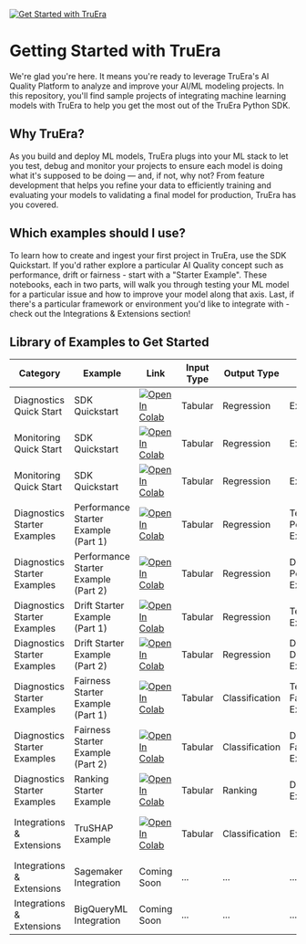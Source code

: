 [![Get Started with TruEra](https://truera.com/wp-content/uploads/2023/04/TruEra-Logo-Master-Transparent.png)](https://truera.com)

# Getting Started with TruEra

We're glad you're here. It means you're ready to leverage TruEra's AI Quality Platform to analyze and improve your AI/ML modeling projects. In this repository, you'll find sample projects of integrating machine learning models with TruEra to help you get the most out of the TruEra Python SDK.

## Why TruEra?

As you build and deploy ML models, TruEra plugs into your ML stack to let you test, debug and monitor your projects to ensure each model is doing what it's supposed to be doing — and, if not, why not? From feature development that helps you refine your data to efficiently training and evaluating your models to validating a final model for production, TruEra has you covered.

## Which examples should I use?

To learn how to create and ingest your first project in TruEra, use the SDK Quickstart. If you'd rather explore a particular AI Quality concept such as performance, drift or fairness - start with a "Starter Example". These notebooks, each in two parts, will walk you through testing your ML model for a particular issue and how to improve your model along that axis. Last, if there's a particular framework or environment you'd like to integrate with - check out the Integrations & Extensions section!

## Library of Examples to Get Started

| Category                  | Example                              | Link                                                                                                                                                                                                              | Input Type | Output Type    | AI Quality Concept                     | Frameworks                    |
| ------------------------- | ------------------------------------ | ----------------------------------------------------------------------------------------------------------------------------------------------------------------------------------------------------------------- | ---------- | -------------- | -------------------------------------- | ----------------------------- |
| Diagnostics Quick Start               | SDK Quickstart                       | [![Open In Colab](https://colab.research.google.com/assets/colab-badge.svg)](https://colab.research.google.com/github/truera/truera-examples/blob/release/prod/quickstart/diagnostics/sdk-local-compute.ipynb)                | Tabular    | Regression     | Explainability                         | sklearn                       |
| Monitoring Quick Start               | SDK Quickstart                       | [![Open In Colab](https://colab.research.google.com/assets/colab-badge.svg)](https://colab.research.google.com/github/truera/truera-examples/blob/release/prod/quickstart/monitoring/monitoring-quickstart.ipynb)                | Tabular    | Regression     | Explainability                         | N/A                       |
| Monitoring Quick Start   | SDK Quickstart                       | [![Open In Colab](https://colab.research.google.com/assets/colab-badge.svg)](https://colab.research.google.com/github/truera/truera-examples/blob/release/prod/quickstart/monitoring/monitoring-quickstart-regression.ipynb)                | Tabular    | Regression     | Explainability                         | N/A                       |
| Diagnostics Starter Examples          | Performance Starter Example (Part 1) | [![Open In Colab](https://colab.research.google.com/assets/colab-badge.svg)](https://colab.research.google.com/github/truera/truera-examples/blob/release/prod/starter-examples/starter-performance-part-1.ipynb) | Tabular    | Regression     | Testing, Performance, Explainability   | xgboost                       |
| Diagnostics Starter Examples          | Performance Starter Example (Part 2) | [![Open In Colab](https://colab.research.google.com/assets/colab-badge.svg)](https://colab.research.google.com/github/truera/truera-examples/blob/release/prod/starter-examples/starter-performance-part-2.ipynb) | Tabular    | Regression     | Debugging, Performance, Explainability | xgboost                       |
| Diagnostics Starter Examples          | Drift Starter Example (Part 1)       | [![Open In Colab](https://colab.research.google.com/assets/colab-badge.svg)](https://colab.research.google.com/github/truera/truera-examples/blob/release/prod/starter-examples/starter-drift-part-1.ipynb)       | Tabular    | Regression     | Testing, Drift, Explainability         | xgboost                       |
| Diagnostics Starter Examples          | Drift Starter Example (Part 2)       | [![Open In Colab](https://colab.research.google.com/assets/colab-badge.svg)](https://colab.research.google.com/github/truera/truera-examples/blob/release/prod/starter-examples/starter-drift-part-2.ipynb)       | Tabular    | Regression     | Debugging, Drift, Explainability       | xgboost                       |
| Diagnostics Starter Examples          | Fairness Starter Example (Part 1)    | [![Open In Colab](https://colab.research.google.com/assets/colab-badge.svg)](https://colab.research.google.com/github/truera/truera-examples/blob/release/prod/starter-examples/starter-fairness-part-1.ipynb)    | Tabular    | Classification | Testing, Fairness, Explainability      | xgboost                       |
| Diagnostics Starter Examples          | Fairness Starter Example (Part 2)    | [![Open In Colab](https://colab.research.google.com/assets/colab-badge.svg)](https://colab.research.google.com/github/truera/truera-examples/blob/release/prod/starter-examples/starter-fairness-part-2.ipynb)    | Tabular    | Classification | Debugging, Fairness, Explainability    | xgboost                       |
| Diagnostics Starter Examples          | Ranking Starter Example    | [![Open In Colab](https://colab.research.google.com/assets/colab-badge.svg)](https://colab.research.google.com/github/truera/truera-examples/blob/release/prod/starter-examples/starter-ranking.ipynb)    | Tabular    | Ranking | Debugging, Explainability    | xgboost, lgbm                       |
| Integrations & Extensions | TruSHAP Example                      | [![Open In Colab](https://colab.research.google.com/assets/colab-badge.svg)](https://colab.research.google.com/github/truera/truera-examples/blob/release/prod/extensions/TruSHAP-example.ipynb)                  | Tabular    | Classification | Explainability                         | SHAP, xgboost, decision trees |
| Integrations & Extensions | Sagemaker Integration                | Coming Soon                                                                                                                                                                                                       | ...        | ...            | ...                                    | ...                           |
| Integrations & Extensions | BigQueryML Integration               | Coming Soon                                                                                                                                                                                                       | ...        | ...            | ...                                    | ...                           |
